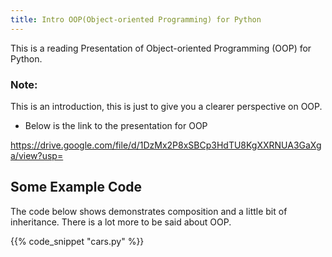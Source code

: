 ```yaml
---
title: Intro OOP(Object-oriented Programming) for Python
---
```


This is a reading Presentation of Object-oriented Programming (OOP) for Python.

### Note:

This is an introduction, this is just to give you a clearer perspective on OOP.

- Below is the link to the presentation for OOP

https://drive.google.com/file/d/1DzMx2P8xSBCp3HdTU8KgXXRNUA3GaXga/view?usp=

## Some Example Code

The code below shows demonstrates composition and a little bit of inheritance. There is a lot more to be said about OOP.

{{% code_snippet "cars.py" %}}
